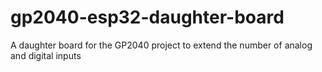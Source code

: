 # gp2040-esp32-daughter-board
A daughter board for the GP2040 project to extend the number of analog and digital inputs
